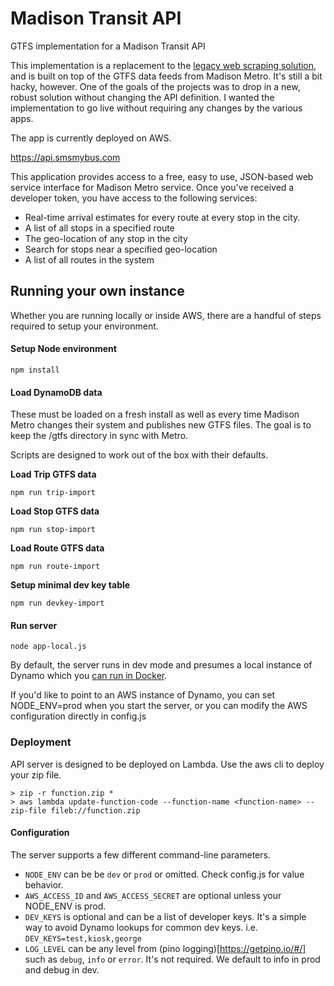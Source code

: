 # Madison Transit API
GTFS implementation for a Madison Transit API

This implementation is a replacement to the [legacy web scraping solution](https://github.com/gtracy/madison-transit-api/), and is built on top of the GTFS data feeds from Madison Metro. It's still a bit hacky, however. One of the goals of the projects was to drop in a new, robust solution without changing the API definition. I wanted the implementation to go live without requiring any changes by the various apps. 

The app is currently deployed on AWS.

https://api.smsmybus.com

This application provides access to a free, easy to use, JSON-based web service interface for Madison Metro service. Once you've received a developer token, you have access to the following services:

* Real-time arrival estimates for every route at every stop in the city.
* A list of all stops in a specified route
* The geo-location of any stop in the city
* Search for stops near a specified geo-location
* A list of all routes in the system

## Running your own instance
Whether you are running locally or inside AWS, there are a handful of steps required to setup your environment.

#### Setup Node environment

```
npm install
```

#### Load DynamoDB data

These must be loaded on a fresh install as well as every time Madison Metro changes their system and publishes new GTFS files. The goal is to keep the /gtfs directory in sync with Metro. 

Scripts are designed to work out of the box with their defaults.  

**Load Trip GTFS data**
```
npm run trip-import
```

**Load Stop GTFS data**
```
npm run stop-import
```

**Load Route GTFS data**
```
npm run route-import
```

**Setup minimal dev key table**
```
npm run devkey-import
```

#### Run server

```
node app-local.js
```

By default, the server runs in dev mode and presumes a local instance of Dynamo which you [can run in Docker](https://docs.aws.amazon.com/amazondynamodb/latest/developerguide/DynamoDBLocal.html). 

If you'd like to point to an AWS instance of Dynamo, you can set NODE_ENV=prod when you start the server, or you can modify the AWS configuration directly in config.js

### Deployment
API server is designed to be deployed on Lambda. Use the aws cli to deploy your zip file. 
```
> zip -r function.zip *
> aws lambda update-function-code --function-name <function-name> --zip-file fileb://function.zip
```

#### Configuration
The server supports a few different command-line parameters.

* `NODE_ENV` can be be `dev` or `prod` or omitted. Check config.js for value behavior. 
* `AWS_ACCESS_ID` and `AWS_ACCESS_SECRET` are optional unless your NODE_ENV is prod.
* `DEV_KEYS` is optional and can be a list of developer keys. It's a simple way to avoid Dynamo lookups for common dev keys. i.e. `DEV_KEYS=test,kiosk,george`
* `LOG_LEVEL` can be any level from (pino logging)[https://getpino.io/#/] such as `debug`, `info` or `error`. It's not required. We default to info in prod and debug in dev.

